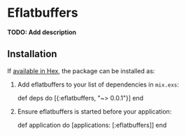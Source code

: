 # Eflatbuffers

**TODO: Add description**

## Installation

If [available in Hex](https://hex.pm/docs/publish), the package can be installed as:

  1. Add eflatbuffers to your list of dependencies in `mix.exs`:

        def deps do
          [{:eflatbuffers, "~> 0.0.1"}]
        end

  2. Ensure eflatbuffers is started before your application:

        def application do
          [applications: [:eflatbuffers]]
        end
